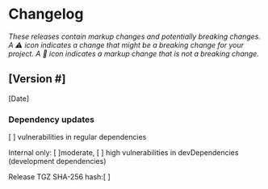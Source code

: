 # Changelog
_These releases contain markup changes and potentially breaking changes.
A :warning: icon indicates a change that might be a breaking change for your project.
A :pushpin: icon indicates a markup change that is not a breaking change._

## [Version #]
<!-- 
Every release should have an entry.
Releases should be listed in reverse chronological order, with the newest release listed first 
-->

[Date]
<!-- 
Include the date the version was released.
The date should be in the following format: January 1, 2000 -->

<!--
Create an itemized list of all user-affected changes using the following format:
```
- Summarize the change with a brief statement (#[Related PR])
  - If necessary, describe the change in more detail in a nested list item. Not every change needs a description. 
  - :warning: :pushpin: Indicate if the change requires a markup update or is a breaking change by using the appropriate symbol 
    and explain what action the user must take
```
Whenever possible, change items should:
- Include a brief description of the update that focuses on user benefit
- Include a link to the related PR
- Use plain language and be human-readable.
- Use a consistent set verbs to begin each statement. 
  Examples: "Fixed", "Added", "Improved", "Optimized" at the start of the summary helps indicate change type
- Make content scannable by keeping lines short
- Be categorized under the appropriate section headings, found below.
-->

<!-- Uncomment each section as needed. 
If you are not sure how to categorize an item, put it inside the `General` section.

### General

### Performance

### Accessibility

-->

### Dependency updates
<!-- 
Share any dependency updates using this example table structure:
| Name          | Old | New   |
| :------------ | --- | ----- |
| concurrently  | ―   | 7.3.0 |

If no updates, write `_No dependency updates_` 
-->

[ ] vulnerabilities in regular dependencies

Internal only: [ ]moderate, [ ] high vulnerabilities in devDependencies (development dependencies)

Release TGZ SHA-256 hash:[ ]


